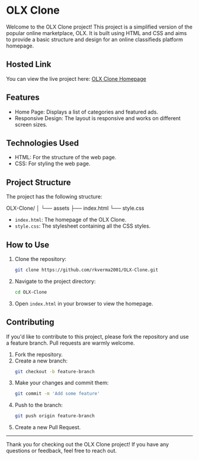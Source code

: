 # OLX Clone

Welcome to the OLX Clone project! This project is a simplified version of the popular online marketplace, OLX. It is built using HTML and CSS and aims to provide a basic structure and design for an online classifieds platform homepage.

## Hosted Link

You can view the live project here: [OLX Clone Homepage](https://rkverma2001.github.io/OLX-Clone/)

## Features

- Home Page: Displays a list of categories and featured ads.
- Responsive Design: The layout is responsive and works on different screen sizes.

## Technologies Used

- HTML: For the structure of the web page.
- CSS: For styling the web page.

## Project Structure

The project has the following structure:

OLX-Clone/
│
└── assets
├── index.html
└── style.css


- `index.html`: The homepage of the OLX Clone.
- `style.css`: The stylesheet containing all the CSS styles.

## How to Use

1. Clone the repository:
    ```sh
    git clone https://github.com/rkverma2001/OLX-Clone.git
    ```
2. Navigate to the project directory:
    ```sh
    cd OLX-Clone
    ```
3. Open `index.html` in your browser to view the homepage.

## Contributing

If you'd like to contribute to this project, please fork the repository and use a feature branch. Pull requests are warmly welcome.

1. Fork the repository.
2. Create a new branch:
    ```sh
    git checkout -b feature-branch
    ```
3. Make your changes and commit them:
    ```sh
    git commit -m 'Add some feature'
    ```
4. Push to the branch:
    ```sh
    git push origin feature-branch
    ```
5. Create a new Pull Request.


---

Thank you for checking out the OLX Clone project! If you have any questions or feedback, feel free to reach out.


